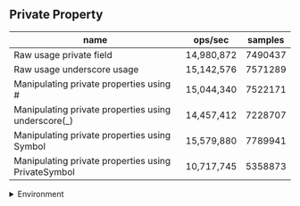 ## Private Property

|name|ops/sec|samples|
|-|-|-|
|Raw usage private field|14,980,872|7490437|
|Raw usage underscore usage|15,142,576|7571289|
|Manipulating private properties using #|15,044,340|7522171|
|Manipulating private properties using underscore(_)|14,457,412|7228707|
|Manipulating private properties using Symbol|15,579,880|7789941|
|Manipulating private properties using PrivateSymbol|10,717,745|5358873|


<details>
<summary>Environment</summary>

* __Machine:__ linux x64 | 4 vCPUs | 7.6GB Mem
* __Run:__ Mon Sep 02 2024 17:02:49 GMT+0000 (Coordinated Universal Time)
</details>

<!--
{"environment":{"platform":"linux","arch":"x64","cpus":4,"totalMemory":7.588970184326172},"benchmarks":[{"name":"Raw usage private field","opsSec":14980872.384411355,"samples":7490437},{"name":"Raw usage underscore usage","opsSec":15142576.77329739,"samples":7571289},{"name":"Manipulating private properties using #","opsSec":15044340.855570555,"samples":7522171},{"name":"Manipulating private properties using underscore(_)","opsSec":14457412.977827873,"samples":7228707},{"name":"Manipulating private properties using Symbol","opsSec":15579880.331768436,"samples":7789941},{"name":"Manipulating private properties using PrivateSymbol","opsSec":10717745.9330429,"samples":5358873}]}-->
